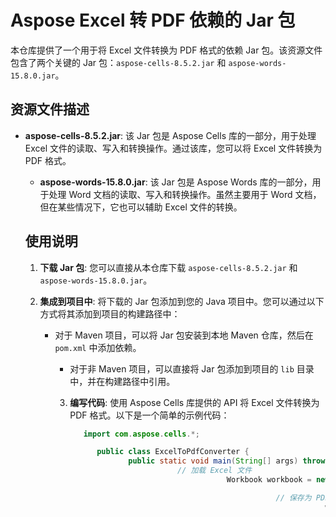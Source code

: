  # Aspose Excel 转 PDF 依赖的 Jar 包

 本仓库提供了一个用于将 Excel 文件转换为 PDF 格式的依赖 Jar 包。该资源文件包含了两个关键的 Jar 包：`aspose-cells-8.5.2.jar` 和 `aspose-words-15.8.0.jar`。

 ## 资源文件描述

 - **aspose-cells-8.5.2.jar**: 该 Jar 包是 Aspose Cells 库的一部分，用于处理 Excel 文件的读取、写入和转换操作。通过该库，您可以将 Excel 文件转换为 PDF 格式。

   - **aspose-words-15.8.0.jar**: 该 Jar 包是 Aspose Words 库的一部分，用于处理 Word 文档的读取、写入和转换操作。虽然主要用于 Word 文档，但在某些情况下，它也可以辅助 Excel 文件的转换。

   ## 使用说明

   1. **下载 Jar 包**: 您可以直接从本仓库下载 `aspose-cells-8.5.2.jar` 和 `aspose-words-15.8.0.jar`。

   2. **集成到项目中**: 将下载的 Jar 包添加到您的 Java 项目中。您可以通过以下方式将其添加到项目的构建路径中：
      - 对于 Maven 项目，可以将 Jar 包安装到本地 Maven 仓库，然后在 `pom.xml` 中添加依赖。
         - 对于非 Maven 项目，可以直接将 Jar 包添加到项目的 `lib` 目录中，并在构建路径中引用。

         3. **编写代码**: 使用 Aspose Cells 库提供的 API 将 Excel 文件转换为 PDF 格式。以下是一个简单的示例代码：

            ```java
               import com.aspose.cells.*;

                  public class ExcelToPdfConverter {
                         public static void main(String[] args) throws Exception {
                                    // 加载 Excel 文件
                                               Workbook workbook = new Workbook("input.xlsx");

                                                          // 保存为 PDF 格式
                                                                     workbook.save("output.pdf", SaveFormat.PDF);

                                                                                System.out.println("Excel 文件已成功转换为 PDF 格式。");
                                                                                       }
                                                                                          }
                                                                                             ```

                                                                                             4. **运行程序**: 编译并运行您的 Java 程序，确保 Excel 文件已成功转换为 PDF 格式。

                                                                                             ## 注意事项

                                                                                             - 请确保您已获得 Aspose 库的合法授权，以避免任何潜在的法律问题。
                                                                                             - 在使用 Aspose 库时，请参考官方文档以获取更多详细信息和示例代码。

                                                                                             ## 联系我们

                                                                                             如果您在使用过程中遇到任何问题或有任何疑问，请随时联系我们。我们将尽力为您提供帮助。

                                                                                             ## 下载链接
                                                                                             [AsposeExcel转PDF依赖的Jar包](https://pan.quark.cn/s/8673d00017ee)

                                                                                             ## 说明

                                                                                             该仓库仅用于学习交流，请勿用于商业用途。
